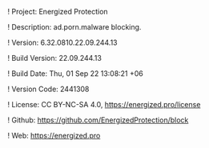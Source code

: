 ! Project: Energized Protection

! Description: ad.porn.malware blocking.

! Version: 6.32.0810.22.09.244.13

! Build Version: 22.09.244.13

! Build Date: Thu, 01 Sep 22 13:08:21 +06

! Version Code: 2441308

! License: CC BY-NC-SA 4.0, https://energized.pro/license

! Github: https://github.com/EnergizedProtection/block

! Web: https://energized.pro
